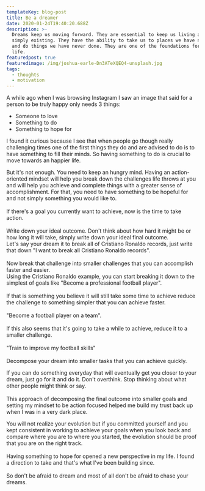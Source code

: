 ```yaml
---
templateKey: blog-post
title: Be a dreamer
date: 2020-01-24T19:40:20.688Z
description: >-
  Dreams keep us moving forward. They are essential to keep us living and not
  simply existing. They have the ability to take us to places we have never been
  and do things we have never done. They are one of the foundations for a happy
  life.
featuredpost: true
featuredimage: /img/joshua-earle-Dn3ATeXQEQ4-unsplash.jpg
tags:
  - thoughts
  - motivation
---
```

A while ago when I was browsing Instagram I saw an image that said for a person to be truly happy only needs 3 things:

* Someone to love
* Something to do
* Something to hope for

I found it curious because I see that when people go though really challenging times one of the first things they do and are advised to do is to have something to fill their minds. So having something to do is crucial to move towards an happier life. 

But it's not enough. You need to keep an hungry mind. Having an action-oriented mindset will help you break down the challenges life throws at you and will help you achieve and complete things with a greater sense of accomplishment. For that, you need to have something to be hopeful for and not simply something you would like to.\
\
If there's a goal you currently want to achieve, now is the time to take action.\
\
Write down your ideal outcome. Don't think about how hard it might be or how long it will take, simply write down your ideal final outcome.\
Let's say your dream it to break all of Cristiano Ronaldo records, just write that down "I want to break all Cristiano Ronaldo records".\
\
Now break that challenge into smaller challenges that you can accomplish faster and easier.\
Using the Cristiano Ronaldo example, you can start breaking it down to the simplest of goals like "Become a professional football player".\
\
If that is something you believe it will still take some time to achieve reduce the challenge to something simpler that you can achieve faster.\
\
"Become a football player on a team".\
\
If this also seems that it's going to take a while to achieve, reduce it to a smaller challenge.\
\
"Train to improve my football skills"\
\
Decompose your dream into smaller tasks that you can achieve quickly.

If you can do something everyday that will eventually get  you closer to your dream, just go for it and do it. Don't overthink. Stop thinking about what other people might think or say.\
\
This approach of decomposing the final outcome into smaller goals and setting my mindset to be action focused helped me build my trust back up when I was in a very dark place. 

You will not realize your evolution but if you committed yourself and you kept consistent in working to achieve your goals when you look back and compare where you are to where you started, the evolution should be proof that you are on the right track.\
\
Having something to hope for opened a new perspective in my life. I found a direction to take and that's what I've been building since.\
\
So don't be afraid to dream and most of all don't be afraid to chase your dreams.
